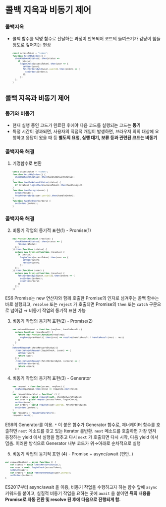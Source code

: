 # 콜백 지옥과 비동기 제어

### 콜백지옥
- 콜백 함수를 익명 함수로 전달하는 과정이 반복되어 코드의 들여쓰기가 감당이 힘들 정도로 깊어지는 현상
    ```jsx
    const accessToken = "token";
    function fetchMyOrders() {
      checkNetworkStatus().then(status => 
        if (status) 
          loginCheck(accessToken).then(user => {
            setUser(user);
            fetchOrdersById(user.userId).then(orders => {
              setOrders(orders);
            });
          })
      );
    }

    ```

## 콜백 지옥과 비동기 제어

### 동기와 비동기

- 현재 실행 중인 코드가 완료된 후에야 다음 코드를 실행되는 코드는 **동기**
- 특정 시간이 경과되면, 사용자의 직접적 개입이 발생하면, 브라우저 외의 대상에 요청하고 응답이 왔을 때 등 **별도의 요청, 실행 대기, 보류 등과 관련된 코드는 비동기**
  

### 콜백지옥 해결
<style scoped>
pre {
   font-size: 0.7rem;
}
</style>
1. 기명함수로 변환 
    ```jsx
    const accessToken = "token";
    function fetchMyOrders() {
      checkNetworkStatus().then(handleNetworkStatus);
    }
    function handleNetworkStatus(status) {
      if (status) loginCheck(accessToken).then(handleLogin);
    }
    function handleLogin(user) {
      setUser(user);
      fetchOrdersById(user.userId).then(handleOrder);
    }
    function handleOrder(orders) {
      setOrders(orders);
    }
    ```

### 콜백지옥 해결
<style scoped>
pre {
   font-size: 0.5rem;
}
</style>
2. 비동기 작업의 동기적 표현(1) - Promise(1)

    ```jsx
    new Promise(function (resolve) {
      checkNetworkStatus().then(status => {
        resolve(status)
      });
    }).then(function (status) {
      return new Promise(function (resolve) {
        if (status)
          loginCheck(accessToken).then(user => {
            setUser(user);
            resolve(user);
          })
      });
    }).then(function (user) {
      return new Promise(function (resolve) {
        fetchOrdersById(user.userId).then(orders => {
          setOrders(orders);
          resolve(orders);
        })
      });
    })
    ```

ES6 Promise는 new 연산자와 함께 호출한 Promise의 인자로 넘겨주는 콜백 함수는 바로 실행되고, `resolve` 또는 `reject` 가 호출되면 Promise의 `then` 또는 `catch` 구문으로 넘어감 ⇒ 비동기 작업의 동기적 표현 가능


3. 비동기 작업의 동기적 표현(2) - Promise(2)
    ```jsx
    var networkRequest = function (reqFunc, handleResult) {
      return function (prevResult) {
        return new Promise(function(resolve){
          reqFunc(prevResult).then((res) => resolve(handleResult ? handleResult(res) : res))
        })
      }
    }
    networkRequest(checkNetworkStatus)()
      .then(networkRequest(loginCheck, (user) => {
        setUser(user);
        return user;
      }))
      .then(networkRequest(fetchOrdersById, (orders) => {
        setOrders(orders);
        return orders;
      }))
    ```

4. 비동기 작업의 동기적 표현(3) - Generator
    ```jsx
    var request = function(params, reqFunc) {
      reqFunc(params).then((res) => requests.next(res));
    }
    var requestGenerator = function* () {
      var status = yield request(null, checkNetworkStatus);
      var user = yield request(accessToken, loginCheck);
      setUser(user);
      var orders = yield request(user.userId, fetchOrdersById);
      setOrders(orders);
    }
    var requests = requestGenerator();
    requests.next();
    ```

ES6의 Generator를 이용. `*` 이 붙은 함수가 Generator 함수로, 제너레이터 함수를 호출하면 `next` 메소드를 갖고 있는 Iterator 를반환. `next` 메소드를 호출하면 가장 먼저 등장하는 yield 에서 실행을 멈추고 다시 `next` 가 호출되면 다시 시작, 다음 yield 에서 멈춤. 이러한 방식으로 Generator 내부 코드가 위→아래로 순차적으로 실행

 

5. 비동기 작업의 동기적 표현 (4) - Promise + async/await (편안..)

```jsx
var requestBuilder = async function () {
	var status = await checkNetworkStatus();
	var user = await loginCheck(accessToken);
	setUser(user);
	var orders = await fetchOrdersById(user.userId);
	setOrders(orders);
}
```

ES2017부터 async/await 을 이용, 비동기 작업을 수행하고자 하는 함수 앞에 `async` 키워드를 붙이고, 실질적 비동기 작업을 요하는 곳에 `await` 을 붙이면 **뒤의 내용을 Promise로 자동 전환 및 resolve 된 후에 다음으로 진행되게 함.**
